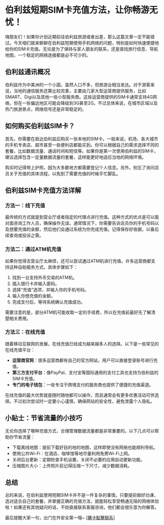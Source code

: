 # 伯利兹短期SIM卡充值方法，让你畅游无忧！

嗨朋友们！如果你计划近期前往伯利兹旅游或者出差，那么这篇文章一定不能错过。今天咱们就来聊聊在伯利兹短期使用手机网络的问题，特别是如何快速便捷地给你的SIM卡充值。无论是为了保持与家人朋友的联系，还是查找旅行信息、导航地图，一个稳定的网络连接都是必不可少的。

## 伯利兹通讯概况

伯利兹作为中美洲的一个小国，虽然人口不多，但旅游业相当发达。对于游客来说，当地的通信服务还算比较完善，主要由几家大型运营商提供服务，比如SMART、Digi以及其他一些小型服务商。这些运营商提供的SIM卡通常支持4G网络，但在一些偏远地区可能会降级到3G甚至2G。不过总体来说，在城市区域以及热门旅游景点，网络信号还是非常稳定的。

## 如何购买伯利兹SIM卡？

首先，你需要在抵达伯利兹后购买一张本地的SIM卡。一般来说，机场、各大城市的手机专卖店、超市甚至一些便利店都能买到。你可以根据自己的需求选择不同的套餐，比如数据流量、通话时间和短信等。如果你是第一次使用伯利兹的SIM卡，建议选择包含一定量数据流量的套餐，这样能更好地适应当地的网络环境。

购买时记得带上护照，因为大多数地方都需要登记个人信息。另外，别忘了询问店员关于充值的具体流程，以免到了需要充值的时候手忙脚乱。

## 伯利兹SIM卡充值方法详解

### 方法一：线下充值

最传统的方式就是到营业厅或者指定的代理点进行充值。这种方式的优点是可以面对面咨询工作人员，确保操作无误。通常情况下，你需要告诉店员你的手机号码以及想要充值的金额，然后他们会通过系统为你完成充值。记得保存好收据，以备后续查询或投诉之需。

### 方法二：通过ATM机充值

如果你觉得去营业厅太麻烦，还可以尝试通过ATM机进行充值。许多运营商都支持这种自助服务方式。具体步骤如下：

1. 找到一台支持外币交易的ATM机。
2. 插入银行卡并输入密码。
3. 选择“充值”选项，并输入你的手机号码。
4. 输入你想充值的金额。
5. 完成支付后，等待系统确认充值成功。

需要注意的是，部分ATM机可能收取一定的手续费，所以在充值前最好先了解清楚相关费用。

### 方法三：在线充值

随着移动互联网的发展，在线充值已经成为越来越多人的选择。以下是一些常见的在线充值平台：

- **运营商官网**：很多运营商都有自己的官方网站，用户可以直接登录账号进行充值。
- **第三方支付平台**：像PayPal、支付宝等国际通用的支付工具也支持为伯利兹的SIM卡充值。
- **专门的电子钱包**：一些专注于跨境支付的服务商也提供了便捷的充值渠道。

在线充值的最大优势就是随时随地都可以操作，而且通常会有更多优惠活动可供选择。不过初次尝试时一定要小心谨慎，确保网站的安全性，避免泄露个人隐私。

## 小贴士：节省流量的小技巧

无论你选择了哪种充值方式，合理管理数据流量都是非常重要的。以下几点可以帮助你节省流量：

- 下载离线地图：提前下载好目的地的地图，这样即使没有网络也能顺利导航。
- 使用公共Wi-Fi：在酒店、咖啡馆等地尽量利用免费Wi-Fi上网。
- 关闭后台更新：定期检查手机设置，关闭不必要的应用自动更新功能。
- 压缩图片大小：上传照片前记得压缩一下尺寸，减少数据消耗。

## 总结

总的来说，在伯利兹使用短期SIM卡并不是一件复杂的事情。只要提前做好功课，选对适合自己的套餐，并掌握正确的充值方法，就能轻松享受畅通无阻的网络体验啦！如果还有其他疑问的话，不妨直接联系客服咨询，他们都会很乐意为你解答。

最后提醒大家一句，出门在外安全第一哦~ [[購卡點擊聯系](https://t.me/s/esim1088)]